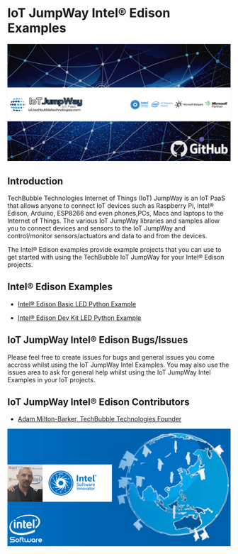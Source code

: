 # IoT JumpWay Intel® Edison Examples

![TechBubble IoT JumpWay Docs](../images/main/IoT-Jumpway.jpg)  

## Introduction

TechBubble Technologies Internet of Things (IoT) JumpWay is an IoT PaaS that allows anyone to connect IoT devices such as Raspberry Pi, Intel® Edison, Arduino, ESP8266 and even phones,PCs, Macs and laptops to the Internet of Things. The various IoT JumpWay libraries and samples allow you to connect devices and sensors to the IoT JumpWay and control/monitor sensors/actuators and data to and from the devices.

The Intel® Edison examples provide example projects that you can use to get started with using the TechBubble IoT JumpWay for your Intel® Edison projects.

## Intel® Edison Examples

- [Intel® Edison Basic LED Python Example](https://github.com/TechBubbleTechnologies/IoT-JumpWay-Intel-Examples/tree/master/Intel-Edison/Basic-LED/Python "Intel® Edison Basic LED Python Example")

- [Intel® Edison Dev Kit LED Python Example](https://github.com/TechBubbleTechnologies/IoT-JumpWay-Intel-Examples/tree/master/Intel-Edison/Dev-Kit-LED/Python "Intel® Edison Dev Kit LED Python Example")

## IoT JumpWay Intel® Edison Bugs/Issues

Please feel free to create issues for bugs and general issues you come accross whilst using the IoT JumpWay Intel Examples. You may also use the issues area to ask for general help whilst using the IoT JumpWay Intel Examples in your IoT projects.

## IoT JumpWay Intel® Edison Contributors

- [Adam Milton-Barker, TechBubble Technologies Founder](https://github.com/AdamMiltonBarker "Adam Milton-Barker, TechBubble Technologies Founder")

![Adam Milton-Barker,  Intel Software Innovator](../images/main/Intel-Software-Innovator.jpg)  